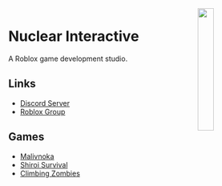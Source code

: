 <img src="https://user-images.githubusercontent.com/86300361/183279854-3f38ab84-1156-4ceb-a639-32cbc2efbf65.png" align="right" width="25%"/>

# Nuclear Interactive
A Roblox game development studio.

## Links
- [Discord Server](https://discord.gg/rTsxMxy8nW)
- [Roblox Group](https://www.roblox.com/groups/7778888/Nuclear-Interactive)

## Games
- [Malivnoka](https://www.roblox.com/games/7474630005/Malivnoka)
- [Shiroi Survival](https://www.roblox.com/games/8011403018/Shiroi-Survival)
- [Climbing Zombies](https://www.roblox.com/games/9173253245/Climbing-Zombies)
